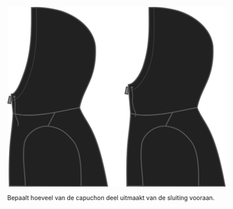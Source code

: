 ![Capuchon sluiting](./hoodclosure.svg)

Bepaalt hoeveel van de capuchon deel uitmaakt van de sluiting vooraan.

